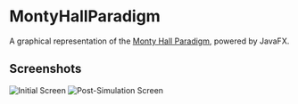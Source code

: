 # MontyHallParadigm
A graphical representation of the [Monty Hall Paradigm](https://en.wikipedia.org/wiki/Monty_Hall_problem), powered by JavaFX.

## Screenshots
![Initial Screen](https://afaneca.com/imagens/montyhall1.png)
![Post-Simulation Screen](https://afaneca.com/imagens/montyhall2.png)
